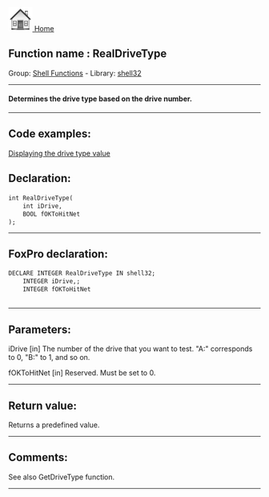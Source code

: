 [<img src="../../images/home.png"> Home ](https://github.com/VFPX/Win32API)  

## Function name : RealDriveType
Group: [Shell Functions](../../functions_group.md#Shell_Functions)  -  Library: [shell32](../../Libraries.md#shell32)  
***  


#### Determines the drive type based on the drive number.
***  


## Code examples:
[Displaying the drive type value](../../samples/sample_012.md)  

## Declaration:
```foxpro  
int RealDriveType(
	int iDrive,
	BOOL fOKToHitNet
);  
```  
***  


## FoxPro declaration:
```foxpro  
DECLARE INTEGER RealDriveType IN shell32;
	INTEGER iDrive,;
	INTEGER fOKToHitNet
  
```  
***  


## Parameters:
iDrive
[in] The number of the drive that you want to test. "A:" corresponds to 0, "B:" to 1, and so on.

fOKToHitNet
[in] Reserved. Must be set to 0.  
***  


## Return value:
Returns a predefined value.  
***  


## Comments:
See also GetDriveType function.  
  
***  

